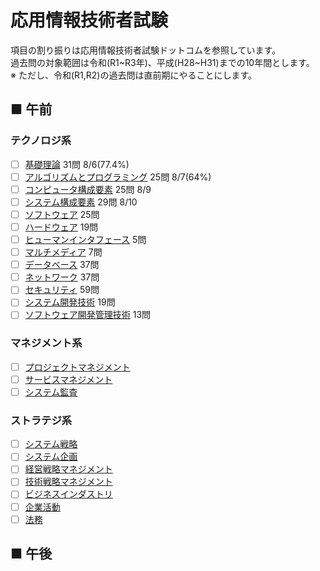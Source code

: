 # 応用情報技術者試験
項目の割り振りは応用情報技術者試験ドットコムを参照しています。  
過去問の対象範囲は令和(R1\~R3年)、平成(H28\~H31)までの10年間とします。  
※ ただし、令和(R1,R2)の過去問は直前期にやることにします。
## ■ 午前
### テクノロジ系
- [ ] [基礎理論](https://github.com/thetaru/memorandum/tree/master/Qualification/AppliedInformationTechnologyEngineerExamination/01) 31問 8/6(77.4%)
- [ ] [アルゴリズムとプログラミング](https://github.com/thetaru/memorandum/tree/master/Qualification/AppliedInformationTechnologyEngineerExamination/02) 25問 8/7(64%)
- [ ] [コンピュータ構成要素](https://github.com/thetaru/memorandum/tree/master/Qualification/AppliedInformationTechnologyEngineerExamination/03) 25問 8/9
- [ ] [システム構成要素](https://github.com/thetaru/memorandum/tree/master/Qualification/AppliedInformationTechnologyEngineerExamination/04) 29問 8/10
- [ ] [ソフトウェア](https://github.com/thetaru/memorandum/tree/master/Qualification/AppliedInformationTechnologyEngineerExamination/05) 25問
- [ ] [ハードウェア](https://github.com/thetaru/memorandum/tree/master/Qualification/AppliedInformationTechnologyEngineerExamination/06) 19問
- [ ] [ヒューマンインタフェース](https://github.com/thetaru/memorandum/tree/master/Qualification/AppliedInformationTechnologyEngineerExamination/07) 5問
- [ ] [マルチメディア](https://github.com/thetaru/memorandum/tree/master/Qualification/AppliedInformationTechnologyEngineerExamination/08) 7問
- [ ] [データベース](https://github.com/thetaru/memorandum/tree/master/Qualification/AppliedInformationTechnologyEngineerExamination/09) 37問
- [ ] [ネットワーク](https://github.com/thetaru/memorandum/tree/master/Qualification/AppliedInformationTechnologyEngineerExamination/10) 37問
- [ ] [セキュリティ](https://github.com/thetaru/memorandum/tree/master/Qualification/AppliedInformationTechnologyEngineerExamination/11) 59問
- [ ] [システム開発技術](https://github.com/thetaru/memorandum/tree/master/Qualification/AppliedInformationTechnologyEngineerExamination/12) 19問
- [ ] [ソフトウェア開発管理技術](https://github.com/thetaru/memorandum/tree/master/Qualification/AppliedInformationTechnologyEngineerExamination/13) 13問
### マネジメント系
- [ ] [プロジェクトマネジメント](https://github.com/thetaru/memorandum/tree/master/Qualification/AppliedInformationTechnologyEngineerExamination/14)
- [ ] [サービスマネジメント](https://github.com/thetaru/memorandum/tree/master/Qualification/AppliedInformationTechnologyEngineerExamination/15)
- [ ] [システム監査](https://github.com/thetaru/memorandum/tree/master/Qualification/AppliedInformationTechnologyEngineerExamination/16)
### ストラテジ系
- [ ] [システム戦略](https://github.com/thetaru/memorandum/tree/master/Qualification/AppliedInformationTechnologyEngineerExamination/17)
- [ ] [システム企画](https://github.com/thetaru/memorandum/tree/master/Qualification/AppliedInformationTechnologyEngineerExamination/18)
- [ ] [経営戦略マネジメント](https://github.com/thetaru/memorandum/tree/master/Qualification/AppliedInformationTechnologyEngineerExamination/19)
- [ ] [技術戦略マネジメント](https://github.com/thetaru/memorandum/tree/master/Qualification/AppliedInformationTechnologyEngineerExamination/20)
- [ ] [ビジネスインダストリ](https://github.com/thetaru/memorandum/tree/master/Qualification/AppliedInformationTechnologyEngineerExamination/21)
- [ ] [企業活動](https://github.com/thetaru/memorandum/tree/master/Qualification/AppliedInformationTechnologyEngineerExamination/22)
- [ ] [法務](https://github.com/thetaru/memorandum/tree/master/Qualification/AppliedInformationTechnologyEngineerExamination/23)
## ■ 午後
